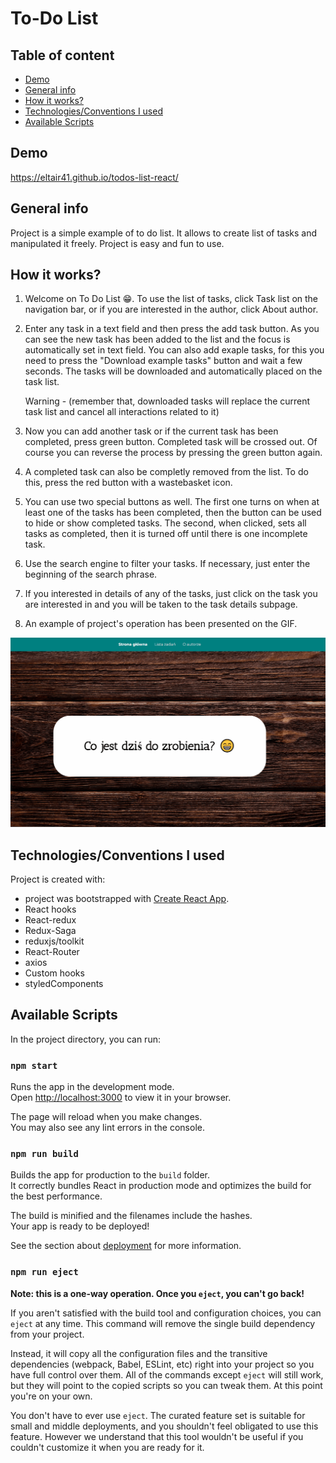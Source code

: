 # To-Do List

## Table of content
- [Demo](#Demo)
- [General info](#general-info)
- [How it works?](#how-it-works)
- [Technologies/Conventions I used](#TechnologiesConventions-I-used)
- [Available Scripts](#available-scripts)

## Demo
https://eltair41.github.io/todos-list-react/

## General info
Project is a simple example of to do list. It allows to create list of tasks and manipulated it freely. Project is easy and fun to use.
## How it works?
1. Welcome on To Do List 😁. 
To use the list of tasks, click Task list on the navigation bar, or if you are interested in the author, click About author.

2. Enter any task in a text field and then press the add task button.
As you can see the new task has been added to the list and the focus is automatically set in text field. You can also add exaple tasks, for this you need to press the "Download example tasks" button and wait a few seconds. The tasks will be downloaded and automatically placed on the task list.

    Warning - (remember that, downloaded tasks will replace the current task list and cancel all interactions related to it)

3. Now you can add another task or if the current task has been completed, press green button. Completed task will be crossed out. Of course you can reverse the process by pressing the green button again.

4. A completed task can also be completly removed from the list. To do this, press the red button with a wastebasket icon.

5. You can use two special buttons as well. The first one turns on when at least one of the tasks has been completed, then the button can be used to hide or show completed tasks.
The second, when clicked, sets all tasks as completed, then it is turned off until there is one incomplete task.

6. Use the search engine to filter your tasks. If necessary, just enter the beginning of the search phrase.

7. If you interested in details of any of the tasks, just click on the task you are interested in and you will be taken to the task details subpage.

8. An example of project's operation has been presented on the GIF.

![To-do-list-react-gif](How_it_works_TDL.gif)

## Technologies/Conventions I used
Project is created with:
-  project was bootstrapped with [Create React App](https://github.com/facebook/create-react-app).
- React hooks
- React-redux
- Redux-Saga
- reduxjs/toolkit
- React-Router
- axios
- Custom hooks
- styledComponents
## Available Scripts

In the project directory, you can run:

### `npm start`

Runs the app in the development mode.\
Open [http://localhost:3000](http://localhost:3000) to view it in your browser.

The page will reload when you make changes.\
You may also see any lint errors in the console.

### `npm run build`

Builds the app for production to the `build` folder.\
It correctly bundles React in production mode and optimizes the build for the best performance.

The build is minified and the filenames include the hashes.\
Your app is ready to be deployed!

See the section about [deployment](https://facebook.github.io/create-react-app/docs/deployment) for more information.

### `npm run eject`

**Note: this is a one-way operation. Once you `eject`, you can't go back!**

If you aren't satisfied with the build tool and configuration choices, you can `eject` at any time. This command will remove the single build dependency from your project.

Instead, it will copy all the configuration files and the transitive dependencies (webpack, Babel, ESLint, etc) right into your project so you have full control over them. All of the commands except `eject` will still work, but they will point to the copied scripts so you can tweak them. At this point you're on your own.

You don't have to ever use `eject`. The curated feature set is suitable for small and middle deployments, and you shouldn't feel obligated to use this feature. However we understand that this tool wouldn't be useful if you couldn't customize it when you are ready for it.
